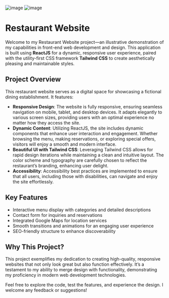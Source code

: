 ![image](https://github.com/user-attachments/assets/c757b31c-44f8-48fe-a1bf-04fbb12e3ffa)
![image](https://github.com/user-attachments/assets/7dcd525d-c321-4719-93c6-2b9b7c11b9f8)

# Restaurant Website  

<p>Welcome to my Restaurant Website project—an illustrative demonstration of my capabilities in front-end web development and design. This application is built using <strong>ReactJS</strong> for a dynamic, responsive user experience, paired with the utility-first CSS framework <strong>Tailwind CSS</strong> to create aesthetically pleasing and maintainable styles.</p>  

<h2>Project Overview</h2>  

<p>This restaurant website serves as a digital space for showcasing a fictional dining establishment. It features:</p>  

<ul>  
    <li><strong>Responsive Design</strong>: The website is fully responsive, ensuring seamless navigation on mobile, tablet, and desktop devices. It adapts elegantly to various screen sizes, providing users with an optimal experience no matter how they access the site.</li>  
    <li><strong>Dynamic Content</strong>: Utilizing ReactJS, the site includes dynamic components that enhance user interaction and engagement. Whether browsing the menu, making reservations, or exploring special offers, visitors will enjoy a smooth and modern interface.</li>  
    <li><strong>Beautiful UI with Tailwind CSS</strong>: Leveraging Tailwind CSS allows for rapid design iterations while maintaining a clean and intuitive layout. The color scheme and typography are carefully chosen to reflect the restaurant’s branding, enhancing user delight.</li>  
    <li><strong>Accessibility</strong>: Accessibility best practices are implemented to ensure that all users, including those with disabilities, can navigate and enjoy the site effortlessly.</li>  
</ul>  

<h2>Key Features</h2>  
<ul>  
    <li>Interactive menu display with categories and detailed descriptions</li>  
    <li>Contact form for inquiries and reservations</li>  
    <li>Integrated Google Maps for location services</li>  
    <li>Smooth transitions and animations for an engaging user experience</li>  
    <li>SEO-friendly structure to enhance discoverability</li>  
</ul>  

<h2>Why This Project?</h2>  
<p>This project exemplifies my dedication to creating high-quality, responsive websites that not only look great but also function effectively. It’s a testament to my ability to merge design with functionality, demonstrating my proficiency in modern web development technologies.</p>  

<p>Feel free to explore the code, test the features, and experience the design. I welcome any feedback or suggestions!</p>
